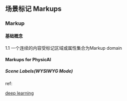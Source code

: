 ## 场景标记 Markups


### Markup

#### 基础概念

1.1 一个连续的内容受标记区域或属性集合为Markup domain


#### Markups for PhysicAI 

##### Scene Labels(WYSIWYG Mode)


ref: 

[deep learning](https://www.deeplearningbook.org/contents/ml.html)

